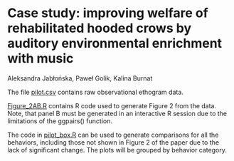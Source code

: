 # Case study: improving welfare of rehabilitated hooded crows by auditory environmental enrichment with music
Aleksandra Jabłońska, Paweł Golik, Kalina Burnat

The file [pilot.csv](/pilot.csv) contains raw observational ethogram data. <p>
[Figure_2AB.R](/Figure_2AB.R) contains R code used to generate Figure 2 from the data. Note, that panel B must be generated in an interactive R session due to the limitations of the ggpairs() function.<p>
The code in [pilot_box.R](/pilot_box.R) can be used to generate comparisons for all the behaviors, including those not shown in Figure 2 of the paper due to the lack of significant change. The plots will be grouped by behavior category. 
